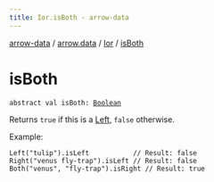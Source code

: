 ```yaml
---
title: Ior.isBoth - arrow-data
---
```


[arrow-data](../../index.html) / [arrow.data](../index.html) / [Ior](index.html) / [isBoth](./is-both.html)

# isBoth

`abstract val isBoth: `[`Boolean`](https://kotlinlang.org/api/latest/jvm/stdlib/kotlin/-boolean/index.html)

Returns `true` if this is a [Left](-left/index.html), `false` otherwise.

Example:

```
Left("tulip").isLeft           // Result: false
Right("venus fly-trap").isLeft // Result: false
Both("venus", "fly-trap").isRight // Result: true
```

